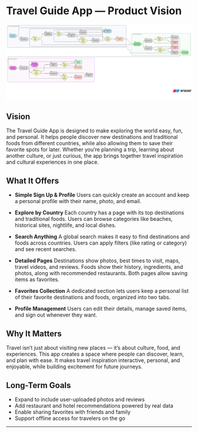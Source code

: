 # Travel Guide App — Product Vision

![User Journey Flow](./user-journey.png)

## Vision

The Travel Guide App is designed to make exploring the world easy, fun, and personal. It helps people discover new destinations and traditional foods from different countries, while also allowing them to save their favorite spots for later. Whether you’re planning a trip, learning about another culture, or just curious, the app brings together travel inspiration and cultural experiences in one place.

## What It Offers

-   **Simple Sign Up & Profile**
    Users can quickly create an account and keep a personal profile with their name, photo, and email.

-   **Explore by Country**
    Each country has a page with its top destinations and traditional foods. Users can browse categories like beaches, historical sites, nightlife, and local dishes.

-   **Search Anything**
    A global search makes it easy to find destinations and foods across countries. Users can apply filters (like rating or category) and see recent searches.

-   **Detailed Pages**
    Destinations show photos, best times to visit, maps, travel videos, and reviews. Foods show their history, ingredients, and photos, along with recommended restaurants. Both pages allow saving items as favorites.

-   **Favorites Collection**
    A dedicated section lets users keep a personal list of their favorite destinations and foods, organized into two tabs.

-   **Profile Management**
    Users can edit their details, manage saved items, and sign out whenever they want.

## Why It Matters

Travel isn’t just about visiting new places — it’s about culture, food, and experiences. This app creates a space where people can discover, learn, and plan with ease. It makes travel inspiration interactive, personal, and enjoyable, while building excitement for future journeys.

## Long-Term Goals

-   Expand to include user-uploaded photos and reviews
-   Add restaurant and hotel recommendations powered by real data
-   Enable sharing favorites with friends and family
-   Support offline access for travelers on the go

---
